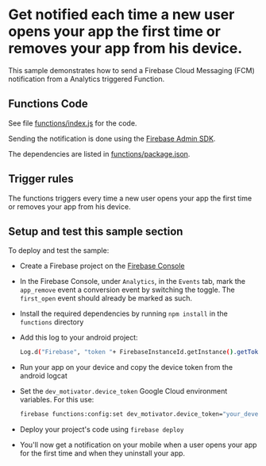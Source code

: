 # Get notified each time a new user opens your app the first time or removes your app from his device.

This sample demonstrates how to send a Firebase Cloud Messaging (FCM) notification from a Analytics triggered Function.


## Functions Code

See file [functions/index.js](functions/index.js) for the code.

Sending the notification is done using the [Firebase Admin SDK](https://www.npmjs.com/package/firebase-admin).

The dependencies are listed in [functions/package.json](functions/package.json).


## Trigger rules

The functions triggers every time a new user opens your app the first time or removes your app from his device.


## Setup and test this sample section

To deploy and test the sample:

 - Create a Firebase project on the [Firebase Console](https://console.firebase.google.com)
 - In the Firebase Console, under `Analytics`, in the `Events` tab, mark the `app_remove` event a conversion event by switching the toggle. The `first_open` event should already be marked as such.
 - Install the required dependencies by running `npm install` in the `functions` directory
 - Add this log to your android project:

    ```bash
    Log.d("Firebase", "token "+ FirebaseInstanceId.getInstance().getToken());
    ```
 - Run your app on your device and copy the device token from the android logcat
 - Set the `dev_motivator.device_token` Google Cloud environment variables. For this use:

    ```bash
    firebase functions:config:set dev_motivator.device_token="your_developer_device_token"
    ```
 - Deploy your project's code using `firebase deploy`
 - You'll now get a notification on your mobile when a user opens your app for the first time and when they uninstall your app.

